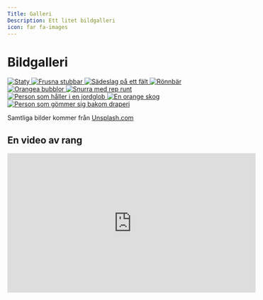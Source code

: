 ```yaml
---
Title: Galleri
Description: Ett litet bildgalleri
icon: far fa-images
---
```


# Bildgalleri

<div class="gallery">
    <a href="./image/statue.jpg">
        <img src="./image/statue.jpg?w=320&h=320&crop-to-fit" srcset="./image/statue.jpg?w=320&h=320&crop-to-fit 320w, ./image/statue.jpg?w=640&h=640&crop-to-fit 640w" sizes="(min-width: 641px) 320px, 640px" alt="Staty">
    </a>
    <a href="./image/frozen.jpg">
        <img src="./image/frozen.jpg?w=320&h=320&crop-to-fit" srcset="./image/frozen.jpg?w=320&h=320&crop-to-fit 320w, ./image/frozen.jpg?w=640&h=640&crop-to-fit 640w" sizes="(min-width: 641px) 320px, 640px" alt="Frusna stubbar">
    </a>
    <a href="./image/field.jpg">
        <img src="./image/field.jpg?w=320&h=320&crop-to-fit" srcset="./image/field.jpg?w=320&h=320&crop-to-fit 320w, ./image/field.jpg?w=640&h=640&crop-to-fit 640w" sizes="(min-width: 641px) 320px, 640px" alt="Sädeslag på ett fält">
    </a>
    <a href="./image/berries.jpg">
        <img src="./image/berries.jpg?w=320&h=320&crop-to-fit" srcset="./image/berries.jpg?w=320&h=320&crop-to-fit 320w, ./image/berries.jpg?w=640&h=640&crop-to-fit 640w" sizes="(min-width: 641px) 320px, 640px" alt="Rönnbär">
    </a>
    <a href="./image/bubbles.jpg">
        <img src="./image/bubbles.jpg?w=320&h=320&crop-to-fit" srcset="./image/bubbles.jpg?w=320&h=320&crop-to-fit 320w, ./image/bubbles.jpg?w=640&h=640&crop-to-fit 640w" sizes="(min-width: 641px) 320px, 640px" alt="Orangea bubblor">
    </a>
    <a href="./image/spinning_top.jpg">
        <img src="./image/spinning_top.jpg?w=320&h=320&crop-to-fit" srcset="./image/spinning_top.jpg?w=320&h=320&crop-to-fit 320w, ./image/spinning_top.jpg?w=640&h=640&crop-to-fit 640w" sizes="(min-width: 641px) 320px, 640px" alt="Snurra med rep runt">
    </a>
    <a href="./image/person_globe.jpg">
        <img src="./image/person_globe.jpg?w=320&h=320&crop-to-fit" srcset="./image/person_globe.jpg?w=320&h=320&crop-to-fit 320w, ./image/person_globe.jpg?w=640&h=640&crop-to-fit 640w" sizes="(min-width: 641px) 320px, 640px" alt="Person som håller i en jordglob">
    </a>
    <a href="./image/trees.jpg">
        <img src="./image/trees.jpg?w=320&h=320&crop-to-fit" srcset="./image/trees.jpg?w=320&h=320&crop-to-fit 320w, ./image/trees.jpg?w=640&h=640&crop-to-fit 640w" sizes="(min-width: 641px) 320px, 640px" alt="En orange skog">
    </a>
    <a href="./image/ghost.jpg">
        <img src="./image/ghost.jpg?w=320&h=320&crop-to-fit" srcset="./image/ghost.jpg?w=320&h=320&crop-to-fit 320w, ./image/ghost.jpg?w=640&h=640&crop-to-fit 640w" sizes="(min-width: 641px) 320px, 640px" alt="Person som gömmer sig bakom draperi">
    </a>
</div>

Samtliga bilder kommer från [Unsplash.com](unsplash.com)

## En video av rang

<div class="embed-container">
    <iframe width="560" height="315" src="https://www.youtube.com/embed/cz-1cBfOCc4" title="YouTube video player" frameborder="0" allow="accelerometer; autoplay; clipboard-write; encrypted-media; gyroscope; picture-in-picture" allowfullscreen></iframe>
</div>